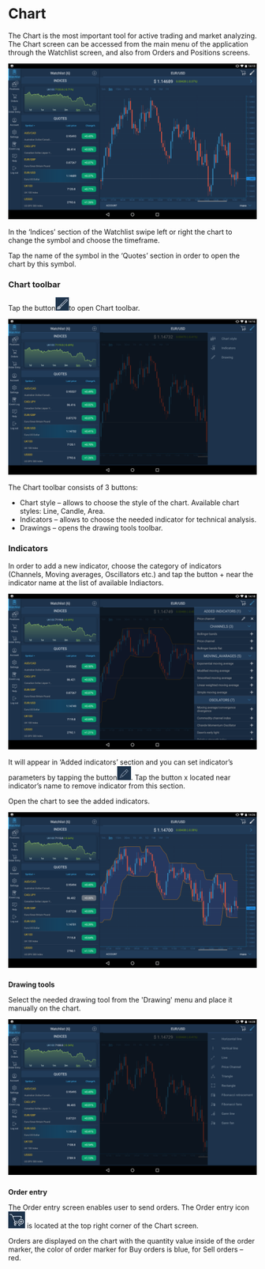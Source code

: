 # Chart

The Chart is the most important tool for active trading and market analyzing. The Chart screen can be accessed from the main menu of the application through the Watchlist screen, and also from Orders and Positions screens.

![](../../../.gitbook/assets/1%20%2811%29.png)


In the ‘Indices’ section of the Watchlist swipe left or right the chart to change the symbol and choose the timeframe.

Tap the name of the symbol in the ‘Quotes’ section in order to open the chart by this symbol.

### **Chart toolbar** 

Tap the button![](../../../.gitbook/assets/tools%20%281%29.jpg)to open Chart toolbar.

![](../../../.gitbook/assets/2%20%283%29.png)


The Chart toolbar consists of 3 buttons:

* Chart style – allows to choose the style of the chart. Available chart styles: Line, Candle, Area.
* Indicators – allows to choose the needed indicator for technical analysis.
* Drawings – opens the drawing tools toolbar.

### **Indicators**

In order to add a new indicator, choose the category of indicators \(Channels, Moving averages, Oscillators etc.\) and tap the button + near the indicator name at the list of available Indiactors.

![](../../../.gitbook/assets/3%20%2813%29.png)


It will appear in ‘Added indicators’ section and you can set indicator’s parameters by tapping the button![](../../../.gitbook/assets/modify%20%282%29.jpg). Tap the button x located near indicator’s name to remove indicator from this section. 

Open the chart to see the added indicators.

![](../../../.gitbook/assets/screenshot_2018-11-07-14-26-38.png)

### 
**Drawing tools**

Select the needed drawing tool from the 'Drawing' menu and place it manually on the chart.

![](../../../.gitbook/assets/screenshot_2018-11-07-14-28-37.png)

### 
**Order entry**

 The Order entry screen enables user to send orders. The Order entry icon![](../../../.gitbook/assets/oe%20%284%29.jpg)
is located at the top right corner of the Chart screen.

Orders are displayed on the chart with the quantity value inside of the order marker, the color of order marker for Buy orders is blue, for Sell orders – red.



